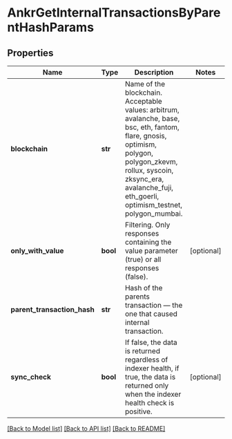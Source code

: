 # AnkrGetInternalTransactionsByParentHashParams

## Properties
Name | Type | Description | Notes
------------ | ------------- | ------------- | -------------
**blockchain** | **str** | Name of the blockchain. Acceptable values: arbitrum, avalanche, base, bsc, eth, fantom, flare, gnosis, optimism, polygon, polygon_zkevm, rollux, syscoin, zksync_era, avalanche_fuji, eth_goerli, optimism_testnet, polygon_mumbai. | 
**only_with_value** | **bool** | Filtering. Only responses containing the value parameter (true) or all responses (false). | [optional] 
**parent_transaction_hash** | **str** | Hash of the parents transaction — the one that caused internal transaction. | 
**sync_check** | **bool** | If false, the data is returned regardless of indexer health, if true, the data is returned only when the indexer health check is positive. | [optional] 

[[Back to Model list]](../README.md#documentation-for-models) [[Back to API list]](../README.md#documentation-for-api-endpoints) [[Back to README]](../README.md)

